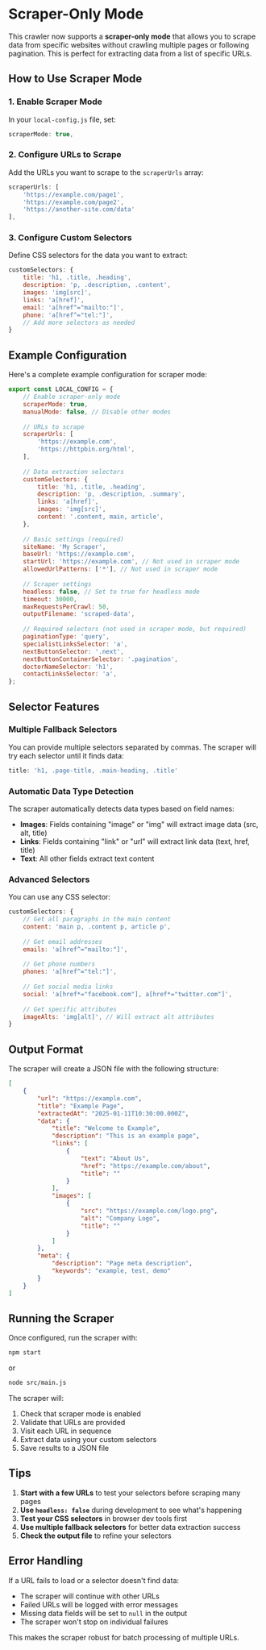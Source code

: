 # Scraper-Only Mode

This crawler now supports a **scraper-only mode** that allows you to scrape data from specific websites without crawling multiple pages or following pagination. This is perfect for extracting data from a list of specific URLs.

## How to Use Scraper Mode

### 1. Enable Scraper Mode

In your `local-config.js` file, set:

```javascript
scraperMode: true,
```

### 2. Configure URLs to Scrape

Add the URLs you want to scrape to the `scraperUrls` array:

```javascript
scraperUrls: [
    'https://example.com/page1',
    'https://example.com/page2',
    'https://another-site.com/data'
],
```

### 3. Configure Custom Selectors

Define CSS selectors for the data you want to extract:

```javascript
customSelectors: {
    title: 'h1, .title, .heading',
    description: 'p, .description, .content',
    images: 'img[src]',
    links: 'a[href]',
    email: 'a[href^="mailto:"]',
    phone: 'a[href^="tel:"]',
    // Add more selectors as needed
}
```

## Example Configuration

Here's a complete example configuration for scraper mode:

```javascript
export const LOCAL_CONFIG = {
    // Enable scraper-only mode
    scraperMode: true,
    manualMode: false, // Disable other modes
    
    // URLs to scrape
    scraperUrls: [
        'https://example.com',
        'https://httpbin.org/html',
    ],
    
    // Data extraction selectors
    customSelectors: {
        title: 'h1, .title, .heading',
        description: 'p, .description, .summary',
        links: 'a[href]',
        images: 'img[src]',
        content: '.content, main, article',
    },
    
    // Basic settings (required)
    siteName: 'My Scraper',
    baseUrl: 'https://example.com',
    startUrl: 'https://example.com', // Not used in scraper mode
    allowedUrlPatterns: ['*'], // Not used in scraper mode
    
    // Scraper settings
    headless: false, // Set to true for headless mode
    timeout: 30000,
    maxRequestsPerCrawl: 50,
    outputFilename: 'scraped-data',
    
    // Required selectors (not used in scraper mode, but required)
    paginationType: 'query',
    specialistLinksSelector: 'a',
    nextButtonSelector: '.next',
    nextButtonContainerSelector: '.pagination',
    doctorNameSelector: 'h1',
    contactLinksSelector: 'a',
};
```

## Selector Features

### Multiple Fallback Selectors
You can provide multiple selectors separated by commas. The scraper will try each selector until it finds data:

```javascript
title: 'h1, .page-title, .main-heading, .title'
```

### Automatic Data Type Detection
The scraper automatically detects data types based on field names:

- **Images**: Fields containing "image" or "img" will extract image data (src, alt, title)
- **Links**: Fields containing "link" or "url" will extract link data (text, href, title)
- **Text**: All other fields extract text content

### Advanced Selectors
You can use any CSS selector:

```javascript
customSelectors: {
    // Get all paragraphs in the main content
    content: 'main p, .content p, article p',
    
    // Get email addresses
    emails: 'a[href^="mailto:"]',
    
    // Get phone numbers
    phones: 'a[href^="tel:"]',
    
    // Get social media links
    social: 'a[href*="facebook.com"], a[href*="twitter.com"]',
    
    // Get specific attributes
    imageAlts: 'img[alt]', // Will extract alt attributes
}
```

## Output Format

The scraper will create a JSON file with the following structure:

```json
[
    {
        "url": "https://example.com",
        "title": "Example Page",
        "extractedAt": "2025-01-11T10:30:00.000Z",
        "data": {
            "title": "Welcome to Example",
            "description": "This is an example page",
            "links": [
                {
                    "text": "About Us",
                    "href": "https://example.com/about",
                    "title": ""
                }
            ],
            "images": [
                {
                    "src": "https://example.com/logo.png",
                    "alt": "Company Logo",
                    "title": ""
                }
            ]
        },
        "meta": {
            "description": "Page meta description",
            "keywords": "example, test, demo"
        }
    }
]
```

## Running the Scraper

Once configured, run the scraper with:

```bash
npm start
```

or

```bash
node src/main.js
```

The scraper will:
1. Check that scraper mode is enabled
2. Validate that URLs are provided
3. Visit each URL in sequence
4. Extract data using your custom selectors
5. Save results to a JSON file

## Tips

1. **Start with a few URLs** to test your selectors before scraping many pages
2. **Use `headless: false`** during development to see what's happening
3. **Test your CSS selectors** in browser dev tools first
4. **Use multiple fallback selectors** for better data extraction success
5. **Check the output file** to refine your selectors

## Error Handling

If a URL fails to load or a selector doesn't find data:
- The scraper will continue with other URLs
- Failed URLs will be logged with error messages
- Missing data fields will be set to `null` in the output
- The scraper won't stop on individual failures

This makes the scraper robust for batch processing of multiple URLs.
